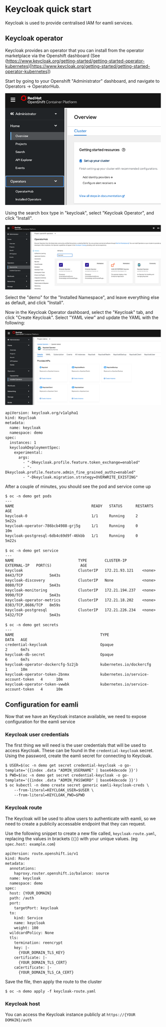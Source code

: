 # Keycloak quick start
Keycloak is used to provide centralised IAM for eamli services.

## Keycloak operator
Keycloak provides an operator that you can install from the operator marketplace via the Openshift dashboard (See (https://www.keycloak.org/getting-started/getting-started-operator-kubernetes)[https://www.keycloak.org/getting-started/getting-started-operator-kubernetes])

Start by going to your Openshift "Administrator" dashboard, and navigate to Operators -> OperatorHub.

![Admin Console](/imgs/keycloak/overview.png)

Using the search box type in "keycloak", select "Keycloak Operator", and click "Install".

![Operator Hub](/imgs/keycloak/operatorhub.png)

Select the "demo" for the "Installed Namespace", and leave everything else as default, and click "Install".

Now in the Keycloak Operator dashboard, select the "Keycloak" tab, and click "Create Keycloak". Select "YAML view" and update the YAML with the following:

![Operator Dashboard](/imgs/keycloak/dashboard.png)

    apiVersion: keycloak.org/v1alpha1
    kind: Keycloak
    metadata:
      name: keycloak
      namespace: demo
    spec:
      instances: 1
      keycloakDeploymentSpec:
        experimental:
          args:
            - "-Dkeycloak.profile.feature.token_exchange=enabled"
            - "-Dkeycloak.profile.feature.admin_fine_grained_authz=enabled"
            - "-Dkeycloak.migration.strategy=OVERWRITE_EXISTING"

After a couple of minutes, you should see the pod and service come up

    $ oc -n demo get pods
    ---
    NAME                                   READY   STATUS      RESTARTS   AGE
    keycloak-0                             1/1     Running     2          5m22s
    keycloak-operator-786bcb4988-grj5g     1/1     Running     0          10m
    keycloak-postgresql-6db4c69d9f-46kbb   1/1     Running     0          5m22s

    $ oc -n demo get service
    ---
    NAME                             TYPE        CLUSTER-IP       EXTERNAL-IP   PORT(S)             AGE
    keycloak                         ClusterIP   172.21.93.121    <none>        8443/TCP            5m43s
    keycloak-discovery               ClusterIP   None             <none>        8080/TCP            5m43s
    keycloak-monitoring              ClusterIP   172.21.194.237   <none>        9990/TCP            5m43s
    keycloak-operator-metrics        ClusterIP   172.21.18.202    <none>        8383/TCP,8686/TCP   8m59s
    keycloak-postgresql              ClusterIP   172.21.226.234   <none>        5432/TCP            5m43s

    $ oc -n demo get secrets
    ---
    NAME                                       TYPE                                  DATA   AGE
    credential-keycloak                        Opaque                                2      6m7s
    keycloak-db-secret                         Opaque                                6      6m7s
    keycloak-operator-dockercfg-5z2jb          kubernetes.io/dockercfg               1      10m
    keycloak-operator-token-2bnmx              kubernetes.io/service-account-token   4      10m
    keycloak-operator-token-vwwbk              kubernetes.io/service-account-token   4      10m

## Configuration for eamli

Now that we have an Keycloak instance available, we need to expose configuration for the eamli service

### Keycloak user credentials

The first thing we will need is the user credentials that will be used to access Keycloak. These can be found in the `credential-keycloak` secret.
Using the password, create the eamli secret for connecting to Keycloak.

    $ USER=$(oc -n demo get secret credential-keycloak -o go-template='{{index .data "ADMIN_USERNAME" | base64decode }}')
    $ PWD=$(oc -n demo get secret credential-keycloak -o go-template='{{index .data "ADMIN_PASSWORD" | base64decode }}')
    $ oc kubectl -n demo create secret generic eamli-keycloak-creds \
        --from-literal=KEYCLOAK_USER=$USER \
        --from-literal=KEYCLOAK_PWD=$PWD

### Keycloak route

The Keycloak will be used to allow users to authenticate with eamli, so we need to create a publicily accessable endpoint that they can request.

Use the following snippet to create a new file called, `keycloak-route.yaml`, replacing the values in brackets (`{}`) with your unique values. (eg `spec.host: example.com`)

    apiVersion: route.openshift.io/v1
    kind: Route
    metadata:
      annotations:
        haproxy.router.openshift.io/balance: source
      name: keycloak
      namespace: demo
    spec:
      host: {YOUR_DOMAIN}
      path: /auth
      port:
        targetPort: keycloak
      to:
        kind: Service
        name: keycloak
        weight: 100
      wildcardPolicy: None
      tls:
        termination: reencrypt
        key: |-
          {YOUR_DOMAIN_TLS_KEY}
        certificate: |-
          {YOUR_DOMAIN_TLS_CERT}
        caCertificate: |-
          {YOUR_DOMAIN_TLS_CA_CERT}

Save the file, then apply the route to the cluster

    $ oc -n demo apply -f keycloak-route.yaml

### Keycloak host
You can access the Keycloak instance publicly at `https://{YOUR DOMAIN}/auth`
